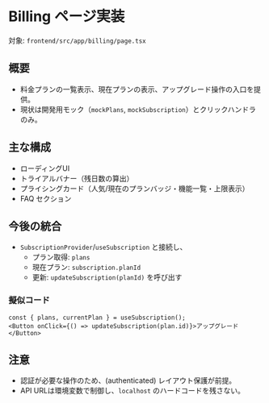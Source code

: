 # Billing ページ実装

対象: `frontend/src/app/billing/page.tsx`

## 概要
- 料金プランの一覧表示、現在プランの表示、アップグレード操作の入口を提供。
- 現状は開発用モック（`mockPlans`, `mockSubscription`）とクリックハンドラのみ。

## 主な構成
- ローディングUI
- トライアルバナー（残日数の算出）
- プライシングカード（人気/現在のプランバッジ・機能一覧・上限表示）
- FAQ セクション

## 今後の統合
- `SubscriptionProvider`/`useSubscription` と接続し、
  - プラン取得: `plans`
  - 現在プラン: `subscription.planId`
  - 更新: `updateSubscription(planId)` を呼び出す

### 擬似コード
```tsx
const { plans, currentPlan } = useSubscription();
<Button onClick={() => updateSubscription(plan.id)}>アップグレード</Button>
```

## 注意
- 認証が必要な操作のため、(authenticated) レイアウト保護が前提。
- API URLは環境変数で制御し、`localhost` のハードコードを残さない。
